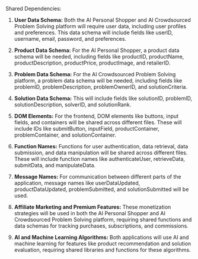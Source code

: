 Shared Dependencies:

1. **User Data Schema:** Both the AI Personal Shopper and AI Crowdsourced Problem Solving platform will require user data, including user profiles and preferences. This data schema will include fields like userID, username, email, password, and preferences.

2. **Product Data Schema:** For the AI Personal Shopper, a product data schema will be needed, including fields like productID, productName, productDescription, productPrice, productImage, and retailerID.

3. **Problem Data Schema:** For the AI Crowdsourced Problem Solving platform, a problem data schema will be needed, including fields like problemID, problemDescription, problemOwnerID, and solutionCriteria.

4. **Solution Data Schema:** This will include fields like solutionID, problemID, solutionDescription, solverID, and solutionRank.

5. **DOM Elements:** For the frontend, DOM elements like buttons, input fields, and containers will be shared across different files. These will include IDs like submitButton, inputField, productContainer, problemContainer, and solutionContainer.

6. **Function Names:** Functions for user authentication, data retrieval, data submission, and data manipulation will be shared across different files. These will include function names like authenticateUser, retrieveData, submitData, and manipulateData.

7. **Message Names:** For communication between different parts of the application, message names like userDataUpdated, productDataUpdated, problemSubmitted, and solutionSubmitted will be used.

8. **Affiliate Marketing and Premium Features:** These monetization strategies will be used in both the AI Personal Shopper and AI Crowdsourced Problem Solving platform, requiring shared functions and data schemas for tracking purchases, subscriptions, and commissions.

9. **AI and Machine Learning Algorithms:** Both applications will use AI and machine learning for features like product recommendation and solution evaluation, requiring shared libraries and functions for these algorithms.